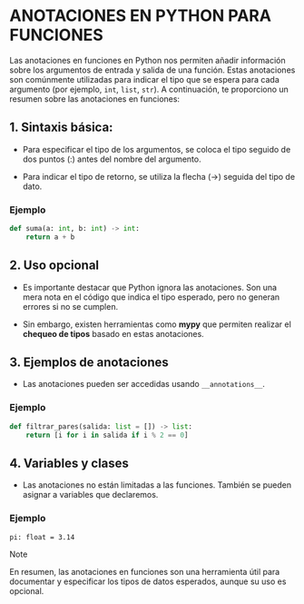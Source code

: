 # ANOTACIONES EN PYTHON PARA FUNCIONES

Las anotaciones en funciones en Python nos permiten añadir información sobre los argumentos de entrada y salida de una función. Estas anotaciones son comúnmente utilizadas para indicar el tipo que se espera para cada argumento (por ejemplo, `int`, `list`, `str`). A continuación, te proporciono un resumen sobre las anotaciones en funciones:

## 1. Sintaxis básica:

- Para especificar el tipo de los argumentos, se coloca el tipo seguido de dos puntos (:) antes del nombre del argumento.

- Para indicar el tipo de retorno, se utiliza la flecha (->) seguida del tipo de dato.

### Ejemplo

```python
def suma(a: int, b: int) -> int:
    return a + b
```

## 2. Uso opcional

- Es importante destacar que Python ignora las anotaciones. Son una mera nota en el código que indica el tipo esperado, pero no generan errores si no se cumplen.

- Sin embargo, existen herramientas como **mypy** que permiten realizar el **chequeo de tipos** basado en estas anotaciones.

## 3. Ejemplos de anotaciones

- Las anotaciones pueden ser accedidas usando `__annotations__`.

### Ejemplo

```python
def filtrar_pares(salida: list = []) -> list:
    return [i for i in salida if i % 2 == 0]
```

## 4. Variables y clases

- Las anotaciones no están limitadas a las funciones. También se pueden asignar a variables que declaremos.

### Ejemplo

```
pi: float = 3.14
```

> [!NOTE]
En resumen, las anotaciones en funciones son una herramienta útil para documentar y especificar los tipos de datos esperados, aunque su uso es opcional.
